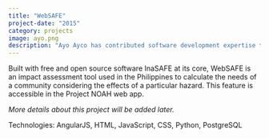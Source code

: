 ```yaml
---
title: "WebSAFE"
project-date: "2015"
category: projects
image: ayo.png
description: "Ayo Ayco has contributed software development expertise to UPLB, DOST, Infor, and various government-funded projects such as University of the Philippines’ National Operational Assessment of Hazards and Ateneo’s Cloud-Based Intelligent Total Analysis System."
---
```


Built with free and open source software InaSAFE at its core, WebSAFE is an impact assessment tool used in the Philippines to calculate the needs of a community considering the effects of a particular hazard. This feature is accessible in the Project NOAH web app.

*More details about this project will be added later.*

Technologies: AngularJS, HTML, JavaScript, CSS, Python, PostgreSQL

